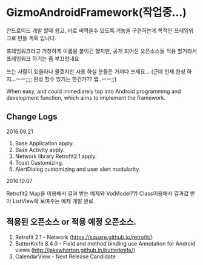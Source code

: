 # GizmoAndroidFramework(작업중...)
안드로이드 개발 할때 쉽고, 바로 써먹을수 있도록 기능을 구현하는게 목적인 프레임워크로 만들 계획 입니다.

프레임워크라고 거창하게 이름을 붙이긴 했지만, 공개 되어진 오픈소스들 적용 할거라서 프레임워크 하기는 좀 부끄럽네요

쓰는 사람이 있을라나 몰겠지만 사용 하실 분들은 가져다 쓰세요...
(근데 언제 완성 하지...ㅡㅡ;;;; 완성 할수 있기는 한건가?? 쩝..ㅡㅡ;;)

When easy, and could immediately tap into Android programming and development function, which aims to implement the framework.

Change Logs
----------------------------------------------------------
2016.09.21

1. Base Application apply.
2. Base Activity apply.
3. Network library Retrofit2.1 apply.
4. Toast Customizing.
5. AlertDialog customizing and user alert modularity.

2016.10.07

 Retrofit2 Map을 이용해서 결과 받는 예제와 Vo(Model??) Class이용해서 결과값 받아 ListView에 보여주는
 예제 개발 완료.


적용된 오픈소스 or 적용 예정 오픈소스.
-----------------------
1. Retrofit 2.1 - Network (https://square.github.io/retrofit/)
2. ButterKnife 8.4.0 - Field and method binding use Annotation for Android views (http://jakewharton.github.io/butterknife/) 
3. CalendarView - Next Release Candidate
